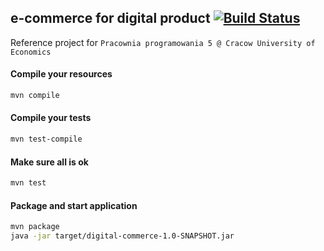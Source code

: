 ## e-commerce for digital product [![Build Status](https://travis-ci.org/jkanclerz/digital-commerce.svg?branch=master)](https://travis-ci.org/jkanclerz/digital-commerce)

Reference project for ``Pracownia programowania 5 @ Cracow University of Economics``

#### Compile your resources
```bash
mvn compile
```

#### Compile your tests

```bash
mvn test-compile
```

#### Make sure all is ok
```bash
mvn test
```

#### Package and start application

```bash
mvn package
java -jar target/digital-commerce-1.0-SNAPSHOT.jar
```